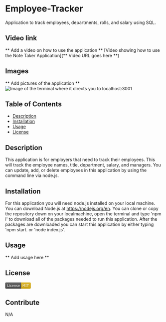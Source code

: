 # Employee-Tracker
Application to track employees, departments, rolls, and salary using SQL.

## Video link 
** Add a video on how to use the application **
[Video showing how to use the Note Taker Application](** Video URL goes here **)

## Images
** Add pictures of the application **
![Image of the terminal where it directs you to localhost:3001](< ** route for image goes here ** >)

## Table of Contents
- [Description](#description)
- [Installation](#installation)
- [Usage](#usage)
- [License](#license)

## Description
This application is for employers that need to track their employees. This will track the employee names, title, department, salary, and managers. You can update, add, or delete employees in this application by using the command line via node.js.

## Installation
For this application you will need node.js installed on your local machine. You can download Node.js at https://nodejs.org/en. You can clone or copy the repository down on your localmachine, open the terminal and type 'npm i' to download all of the packages needed to run this application. After the packages are downloaded you can start this application by either typing 'npm start. or 'node index.js'.

## Usage
** Add usage here **

## License
![MIT License badge](<assets/images/MIT-badge.png>)

## Contribute
N/A